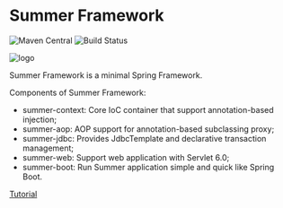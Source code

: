 # Summer Framework

![Maven Central](https://img.shields.io/maven-central/v/com.itranswarp.summer/summer-boot) ![Build Status](https://github.com/michaelliao/summer-framework/actions/workflows/maven.yml/badge.svg)

![logo](logo.png)

Summer Framework is a minimal Spring Framework.

Components of Summer Framework:

- summer-context: Core IoC container that support annotation-based injection;
- summer-aop: AOP support for annotation-based subclassing proxy;
- summer-jdbc: Provides JdbcTemplate and declarative transaction management;
- summer-web: Support web application with Servlet 6.0;
- summer-boot: Run Summer application simple and quick like Spring Boot.

[Tutorial](https://liaoxuefeng.com/books/summerframework/)
